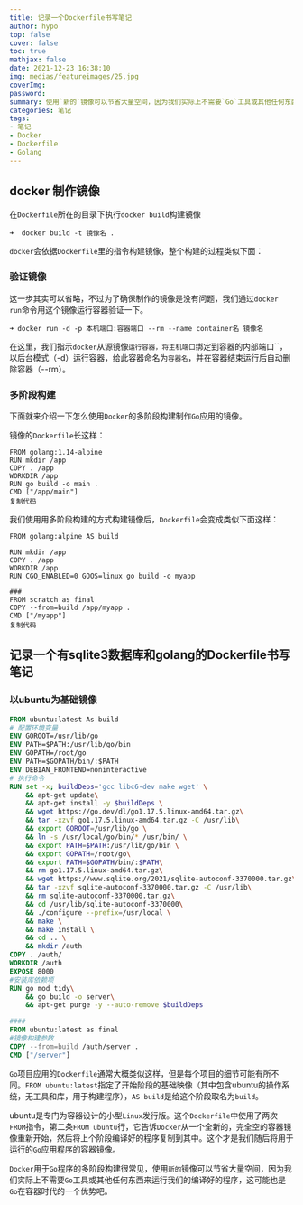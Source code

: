 ```yaml
---
title: 记录一个Dockerfile书写笔记
author: hypo
top: false
cover: false
toc: true
mathjax: false
date: 2021-12-23 16:38:10
img: medias/featureimages/25.jpg
coverImg:
password:
summary: 使用`新的`镜像可以节省大量空间，因为我们实际上不需要`Go`工具或其他任何东西来运行我们的编译好的程序，这可能也是`Go`在容器时代的一个优势吧。
categories: 笔记
tags:
- 笔记
- Docker
- Dockerfile
- Golang
---
```

## docker 制作镜像

在`Dockerfile`所在的目录下执行`docker build`构建镜像

```
➜  docker build -t 镜像名 .
```

`docker`会依据`Dockerfile`里的指令构建镜像，整个构建的过程类似下面：

### 验证镜像

这一步其实可以省略，不过为了确保制作的镜像是没有问题，我们通过`docker run`命令用这个镜像运行容器验证一下。

```
➜ docker run -d -p 本机端口:容器端口 --rm --name container名 镜像名
```

在这里，我们指示`docker`从源镜像``运行容器，将主机端口``绑定到容器的内部端口``，以后台模式（-d）运行容器，给此容器命名为`容器名`，并在容器结束运行后自动删除容器（--rm）。



### 多阶段构建

下面就来介绍一下怎么使用`Docker`的多阶段构建制作`Go`应用的镜像。

镜像的`Dockerfile`长这样：

```
FROM golang:1.14-alpine
RUN mkdir /app
COPY . /app
WORKDIR /app
RUN go build -o main . 
CMD ["/app/main"]
复制代码
```

我们使用用多阶段构建的方式构建镜像后，`Dockerfile`会变成类似下面这样：

```
FROM golang:alpine AS build

RUN mkdir /app
COPY . /app
WORKDIR /app
RUN CGO_ENABLED=0 GOOS=linux go build -o myapp

### 
FROM scratch as final
COPY --from=build /app/myapp .
CMD ["/myapp"]
复制代码
```


## 记录一个有sqlite3数据库和golang的Dockerfile书写笔记

### 以ubuntu为基础镜像

```dockerfile
FROM ubuntu:latest As build
# 配置环境变量
ENV GOROOT=/usr/lib/go
ENV PATH=$PATH:/usr/lib/go/bin
ENV GOPATH=/root/go
ENV PATH=$GOPATH/bin/:$PATH
ENV DEBIAN_FRONTEND=noninteractive
# 执行命令
RUN set -x; buildDeps='gcc libc6-dev make wget' \
    && apt-get update\
    && apt-get install -y $buildDeps \
    && wget https://go.dev/dl/go1.17.5.linux-amd64.tar.gz\
    && tar -xzvf go1.17.5.linux-amd64.tar.gz -C /usr/lib\
    && export GOROOT=/usr/lib/go \
    && ln -s /usr/local/go/bin/* /usr/bin/ \
    && export PATH=$PATH:/usr/lib/go/bin \
    && export GOPATH=/root/go\
    && export PATH=$GOPATH/bin/:$PATH\
    && rm go1.17.5.linux-amd64.tar.gz\
    && wget https://www.sqlite.org/2021/sqlite-autoconf-3370000.tar.gz\
    && tar -xzvf sqlite-autoconf-3370000.tar.gz -C /usr/lib\
    && rm sqlite-autoconf-3370000.tar.gz\
    && cd /usr/lib/sqlite-autoconf-3370000\
    && ./configure --prefix=/usr/local \
    && make \
    && make install \
    && cd .. \
    && mkdir /auth
COPY . /auth/
WORKDIR /auth
EXPOSE 8000
#安装库依赖项
RUN go mod tidy\
    && go build -o server\
    && apt-get purge -y --auto-remove $buildDeps

####
FROM ubuntu:latest as final
#镜像构建参数
COPY --from=build /auth/server .
CMD ["/server"]
```

`Go`项目应用的`Dockerfile`通常大概类似这样，但是每个项目的细节可能有所不同。`FROM ubuntu:latest`指定了开始阶段的基础映像（其中包含ubuntu的操作系统，无工具和库，用于构建程序），`AS build`是给这个阶段取名为`build`。

ubuntu是专门为容器设计的小型`Linux`发行版。这个`Dockerfile`中使用了两次`FROM`指令，第二条`FROM ubuntu`行，它告诉`Docker`从一个全新的，完全空的容器镜像重新开始，然后将上个阶段编译好的程序复制到其中。这个才是我们随后将用于运行的`Go`应用程序的容器镜像。

`Docker`用于`Go`程序的多阶段构建很常见，使用`新的`镜像可以节省大量空间，因为我们实际上不需要`Go`工具或其他任何东西来运行我们的编译好的程序，这可能也是`Go`在容器时代的一个优势吧。